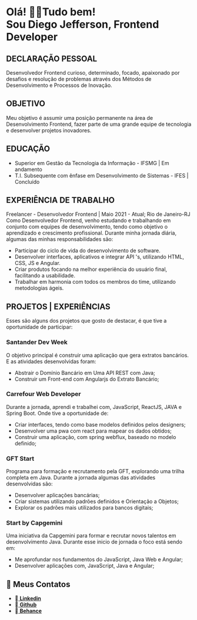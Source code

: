 <p dir="auto">
  <h1>Olá! 👋😁Tudo bem!  <br>
  Sou Diego Jefferson, Frontend Developer</h1>  
</p> 


<h2>DECLARAÇÃO PESSOAL</h2>
Desenvolvedor Frontend curioso, determinado, focado, apaixonado por desafios e resolução de problemas através dos
Métodos de Desenvolvimento e Processos de Inovação.
  
<h2>OBJETIVO</h2>
Meu objetivo é assumir uma posição permanente na área de Desenvolvimento Frontend, fazer parte de uma grande equipe de
tecnologia e desenvolver projetos inovadores.
  
<h2>EDUCAÇÃO</h2>
<ul dir="auto">
  <li>Superior em Gestão da Tecnologia da Informação - IFSMG | Em andamento</li>
  <li>T.I. Subsequente com ênfase em Desenvolvimento de Sistemas - IFES | Concluído</li>
</ul>
  
<h2>EXPERIÊNCIA DE TRABALHO</h2>
Freelancer - Desenvolvedor Frontend | Maio 2021 - Atual; Rio de Janeiro-RJ
Como Desenvolvedor Frontend, venho estudando e trabalhando em conjunto com equipes de desenvolvimento, tendo como
objetivo o aprendizado e crescimento profissional.
Durante minha jornada diária, algumas das minhas responsabilidades são:<br>
<ul dir="auto">
  <li>Participar do ciclo de vida do desenvolvimento de software.</li>
  <li>Desenvolver interfaces, aplicativos e integrar API 's, utilizando HTML, CSS, JS e Angular.</li>
  <li>Criar produtos focando na melhor experiência do usuário final, facilitando a usabilidade.</li>
  <li>Trabalhar em harmonia com todos os membros do time, utilizando metodologias ágeis.</li>
</ul>
  
<h2>PROJETOS | EXPERIÊNCIAS</h2>
Esses são alguns dos projetos que gosto de destacar, é que tive a oportunidade de participar:
<h3>Santander Dev Week</h3>
O objetivo principal é construir uma aplicação que gera extratos bancários. E as atividades desenvolvidas foram:<br>
<ul dir="auto">
  <li>Abstrair o Domínio Bancário em Uma API REST com Java;</li>
  <li>Construir um Front-end com Angularjs do Extrato Bancário;</li>
</ul>


<h3>Carrefour Web Developer</h3>
Durante a jornada, aprendi e trabalhei com, JavaScript, ReactJS, JAVA e Spring Boot. Onde tive a oportunidade de:<br>
<ul dir="auto">
  <li>Criar interfaces, tendo como base modelos definidos pelos designers;</li>
  <li>Desenvolver uma pwa com react para mapear os dados obtidos;</li>
  <li>Construir uma aplicação, com spring webflux, baseado no modelo definido;</li>
</ul>


<h3>GFT Start</h3>
Programa para formação e recrutamento pela GFT, explorando uma trilha completa em Java.
Durante a jornada algumas das atividades desenvolvidas são:<br>
<ul dir="auto">
  <li>Desenvolver aplicações bancárias;</li>
  <li>Criar sistemas utilizando padrões definidos e Orientação a Objetos;</li>
  <li>Explorar os padrões mais utilizados para bancos digitais;</li>
</ul>


<h3>Start by Capgemini</h3>
Uma iniciativa da Capgemini para formar e recrutar novos talentos em desenvolvimento Java.
Durante esse inicio de jornada o foco está sendo em:<br>
<ul dir="auto">
  <li>Me aprofundar nos fundamentos do JavaScript, Java Web e Angular;</li>
  <li>Desenvolver aplicações com, JavaScript, Java e Angular;</li>
</ul>
 

<h2 dir="auto"> 📝 Meus Contatos </h2> 

<ul dir="auto">
  <li> 🔶<a href="https://www.linkedin.com/in/diegojfsr/"> <strong>Linkedin</strong> </a></li>
  <li> 🔶<a href="https://github.com/Diegojfsr"> <strong>Github</strong> </a></li>
  <li> 🔶<a href="https://www.behance.net/diegojfsr"> <strong>Behance</strong> </a></li>
</ul>


  
  
  
  
